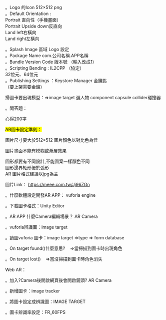 。Logo 的Icon 512×512 png  
。Default Orientation :  
Portrait 直向性（手機畫面）  
Portrait Upside down反直向  
Land left右橫向  
Land right左橫向  

。Splash Image 區域 Logo 設定  
。Package Name com.公司名稱.APP名稱  
。Bundle Version Code 版本號 （輸入改成1）  
。Scripting Bending : IL2CPP （協定）  
32位元、64位元  
。Publishing Settings ：Keystore Manager 金鑰匙  
（要上架需要金鑰）

掃圖卡要出現模型：=>image target 選人物 component capsule collider碰撞器



。問答題：

心得200字

<mark>AR圖卡設定準則：</mark>

圖片尺寸要大於512*512  圖片顏色以對比色為佳  

圖片畫面不能有模糊或漸層效果  

圖形都要有不同設計,不能圖案一樣顏色不同  
圖形邊界矩形優於弧形  
AR 圖片格式建議以jpg為主  


圖片Link： https://meee.com.tw/Jj96ZGn

。什麼軟體設定開發AR APP： vuforia engine

。下載圖卡格式：Unity Editor

。AR APP 什麼Camera編輯場景？ AR Camera 

。vuforia辨識圖：image target

。讀圖vuforia 圖卡：image target =>type => form database

。On target found()什麼意思?    =>當掃描到圖卡時出現角色

。On target lost()    =>當沒掃描到圖卡時角色消失



Web AR：

。加入?Camera後開啟網頁後會開啟鏡頭? AR Camera

。新增圖卡：image tracker

。將圖卡設定成辨識圖：IMAGE TARGET

。圖卡辨識率設定：FR_60FPS




































